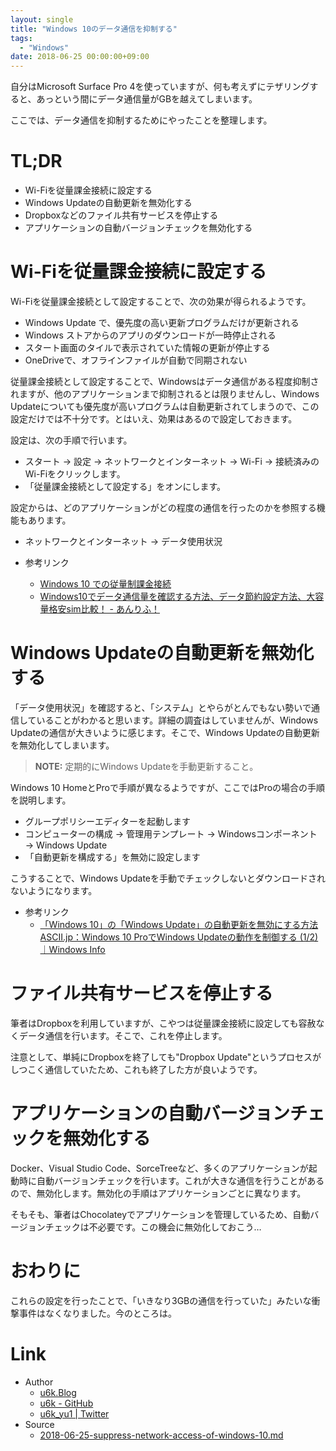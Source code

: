 ```yaml
---
layout: single
title: "Windows 10のデータ通信を抑制する"
tags:
  - "Windows"
date: 2018-06-25 00:00:00+09:00
---
```


自分はMicrosoft Surface Pro 4を使っていますが、何も考えずにテザリングすると、あっという間にデータ通信量がGBを越えてしまいます。

ここでは、データ通信を抑制するためにやったことを整理します。

# TL;DR

- Wi-Fiを従量課金接続に設定する
- Windows Updateの自動更新を無効化する
- Dropboxなどのファイル共有サービスを停止する
- アプリケーションの自動バージョンチェックを無効化する

# Wi-Fiを従量課金接続に設定する

Wi-Fiを従量課金接続として設定することで、次の効果が得られるようです。

- Windows Update で、優先度の高い更新プログラムだけが更新される
- Windows ストアからのアプリのダウンロードが一時停止される
- スタート画面のタイルで表示されていた情報の更新が停止する
- OneDriveで、オフラインファイルが自動で同期されない

従量課金接続として設定することで、Windowsはデータ通信がある程度抑制されますが、他のアプリケーションまで抑制されるとは限りませんし、Windows Updateについても優先度が高いプログラムは自動更新されてしまうので、この設定だけでは不十分です。とはいえ、効果はあるので設定しておきます。

設定は、次の手順で行います。

- スタート → 設定 → ネットワークとインターネット → Wi-Fi → 接続済みのWi-Fiをクリックします。
- 「従量課金接続として設定する」をオンにします。

設定からは、どのアプリケーションがどの程度の通信を行ったのかを参照する機能もあります。

- ネットワークとインターネット → データ使用状況

- 参考リンク
    - [Windows 10 での従量制課金接続](https://support.microsoft.com/ja-jp/help/4028458/windows-metered-connections-in-windows-10)
    - [Windows10でデータ通信量を確認する方法、データ節約設定方法、大容量格安sim比較！ - あんりふ！](https://ahiru8usagi.hatenablog.com/entry/Windows10_DataTraffic)

# Windows Updateの自動更新を無効化する

「データ使用状況」を確認すると、「システム」とやらがとんでもない勢いで通信していることがわかると思います。詳細の調査はしていませんが、Windows Updateの通信が大きいように感じます。そこで、Windows Updateの自動更新を無効化してしまいます。

> __NOTE:__ 定期的にWindows Updateを手動更新すること。

Windows 10 HomeとProで手順が異なるようですが、ここではProの場合の手順を説明します。

- グループポリシーエディターを起動します
- コンピューターの構成 → 管理用テンプレート → Windowsコンポーネント → Windows Update
- 「自動更新を構成する」を無効に設定します

こうすることで、Windows Updateを手動でチェックしないとダウンロードされないようになります。

- 参考リンク
    - [「Windows 10」の「Windows Update」の自動更新を無効にする方法](https://www.japan-secure.com/entry/how_to_disable_the_automatic_update_by_windows_update_of_windows_10.html)
    [ASCII.jp：Windows 10 ProでWindows Updateの動作を制御する (1/2)｜Windows Info](http://ascii.jp/elem/000/001/118/1118658/)

# ファイル共有サービスを停止する

筆者はDropboxを利用していますが、こやつは従量課金接続に設定しても容赦なくデータ通信を行います。そこで、これを停止します。

注意として、単純にDropboxを終了しても"Dropbox Update"というプロセスがしつこく通信していたため、これも終了した方が良いようです。

# アプリケーションの自動バージョンチェックを無効化する

Docker、Visual Studio Code、SorceTreeなど、多くのアプリケーションが起動時に自動バージョンチェックを行います。これが大きな通信を行うことがあるので、無効化します。無効化の手順はアプリケーションごとに異なります。

そもそも、筆者はChocolateyでアプリケーションを管理しているため、自動バージョンチェックは不必要です。この機会に無効化しておこう…

# おわりに

これらの設定を行ったことで、「いきなり3GBの通信を行っていた」みたいな衝撃事件はなくなりました。今のところは。

# Link

- Author
  - [u6k.Blog](https://blog.u6k.me/)
  - [u6k - GitHub](https://github.com/u6k)
  - [u6k_yu1 \| Twitter](https://twitter.com/u6k_yu1)
- Source
  - [2018-06-25-suppress-network-access-of-windows-10.md](https://github.com/u6k/blog/blob/master/_posts/2018-06-25-suppress-network-access-of-windows-10.md)
